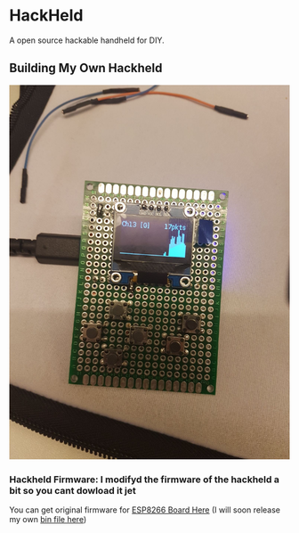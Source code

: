 # HackHeld

A open source hackable handheld for DIY.

## Building My Own Hackheld

![My Own Hackheld](https://raw.githubusercontent.com/TimoRams/Hackheld/main/Hackheld_Vega_Images/20210906_100947.jpg)


### Hackheld Firmware: I modifyd the firmware of the hackheld a bit so you cant dowload it jet

You can get original firmware for [ESP8266 Board Here](https://github.com/spacehuhntech/esp8266_deauther) (I will soon release my own [bin file here]())

